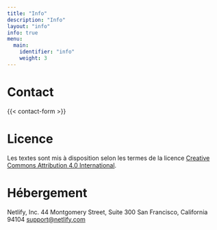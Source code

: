 ```yaml
---
title: "Info"
description: "Info"
layout: "info"
info: true
menu:
  main:
    identifier: "info"
    weight: 3
---
```


# Contact
{{< contact-form >}}

# Licence
Les textes sont mis à disposition selon les termes de la licence [Creative Commons Attribution 4.0 International](https://creativecommons.org/licenses/by/4.0/deed.fr).

# Hébergement
Netlify, Inc.
44 Montgomery Street, Suite 300
San Francisco, California 94104
support@netlify.com
